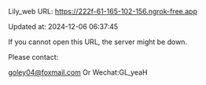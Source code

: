 Lily_web URL: https://222f-61-165-102-156.ngrok-free.app

Updated at: 2024-12-06 06:37:45

If you cannot open this URL, the server might be down.

Please contact: 

goley04@foxmail.com Or Wechat:GL_yeaH